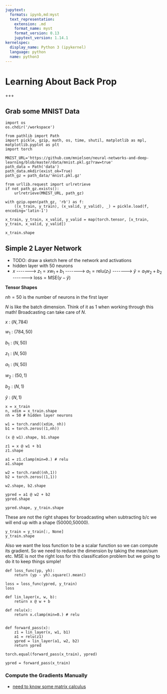 ```yaml
---
jupytext:
  formats: ipynb,md:myst
  text_representation:
    extension: .md
    format_name: myst
    format_version: 0.13
    jupytext_version: 1.14.1
kernelspec:
  display_name: Python 3 (ipykernel)
  language: python
  name: python3
---
```


# Learning About Back Prop

+++

## Grab some MNIST Data

```{code-cell} ipython3
import os
os.chdir('/workspace')
```

```{code-cell} ipython3
from pathlib import Path
import pickle, gzip, math, os, time, shutil, matplotlib as mpl, matplotlib.pyplot as plt
import torch

MNIST_URL='https://github.com/mnielsen/neural-networks-and-deep-learning/blob/master/data/mnist.pkl.gz?raw=true'
path_data = Path('data')
path_data.mkdir(exist_ok=True)
path_gz = path_data/'mnist.pkl.gz'

from urllib.request import urlretrieve
if not path_gz.exists():
    urlretrieve(MNIST_URL, path_gz)
    
with gzip.open(path_gz, 'rb') as f: 
    ((x_train, y_train), (x_valid, y_valid), _) = pickle.load(f, encoding='latin-1')
    
x_train, y_train, x_valid, y_valid = map(torch.tensor, [x_train, y_train, x_valid, y_valid])
```

```{code-cell} ipython3
x_train.shape
```

## Simple 2 Layer Network

- TODO: draw a sketch here of the network and activations
- hidden layer with 50 neurons
- $x$ -------> $z_1 = xw_1+b_1$ -------> $a_1 = \text{relu}(z_1)$ -------> $\hat{y} = a_1w_2+b_2$ -------> $\text{loss} = \text{MSE}(y-\hat{y})$

**Tensor Shapes**

$nh=50$ is the number of  neurons in the first layer

$N$ is like the batch dimension. Think of it as $1$ when working through this math! 
Broadcasting can take care of $N$.


$x$ : $(N, 784)$

$w_1$ : $(784, 50)$


$b_1$ : $(N, 50)$

$z_1$ : $(N, 50)$

$a_1$ : $(N, 50)$

$w_2$ : $(50, 1)$

$b_2$ : $(N, 1)$

$\hat{y}$ : $(N, 1)$

```{code-cell} ipython3
x = x_train
n, xdim = x_train.shape
nh = 50 # hidden layer neurons

w1 = torch.rand((xdim, nh))
b1 = torch.zeros((1,nh))
```

```{code-cell} ipython3
(x @ w1).shape, b1.shape
```

```{code-cell} ipython3
z1 = x @ w1 + b1
z1.shape
```

```{code-cell} ipython3
a1 = z1.clamp(min=0.) # relu
a1.shape
```

```{code-cell} ipython3
w2 = torch.rand((nh,1))
b2 = torch.zeros((1,1))
```

```{code-cell} ipython3
w2.shape, b2.shape
```

```{code-cell} ipython3
ypred = a1 @ w2 + b2
ypred.shape
```

```{code-cell} ipython3
ypred.shape, y_train.shape
```

These are not the right shapes for broadcasting when subtracting b/c we will end up with a shape 
(50000,50000).

```{code-cell} ipython3
y_train = y_train[:, None]
y_train.shape
```

Also we want the loss function to be a scalar function so we can compute
its gradient. So we need to reduce the dimension by taking the mean/sum etc.
MSE is not the right loss for this classification problem
but we going to do it to keep things simple!

```{code-cell} ipython3
def loss_func(yp, yh):
    return (yp - yh).square().mean()
```

```{code-cell} ipython3
loss = loss_func(ypred, y_train)
loss
```

```{code-cell} ipython3
def lin_layer(x, w, b):
    return x @ w + b

def relu(x):
    return x.clamp(min=0.) # relu


def forward_pass(x):
    z1 = lin_layer(x, w1, b1)
    a1 = relu(z1)
    ypred = lin_layer(a1, w2, b2)
    return ypred
```

```{code-cell} ipython3
torch.equal(forward_pass(x_train), ypred)
```

```{code-cell} ipython3
ypred = forward_pass(x_train)
```

### Compute the Gradients Manually

- [need to know some matrix calculus](https://explained.ai/matrix-calculus/#sec:1.5)

```{code-cell} ipython3

```

```{code-cell} ipython3

```

```{code-cell} ipython3

```
